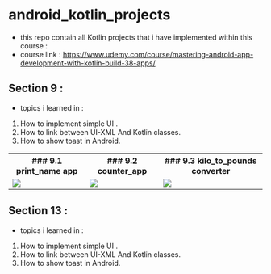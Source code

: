 # android_kotlin_projects
- this repo contain all Kotlin projects that i have implemented within this course :
- course link : https://www.udemy.com/course/mastering-android-app-development-with-kotlin-build-38-apps/

## Section 9 :
- topics i learned in :
1. How to implement simple UI .
2. How to link between UI-XML And Kotlin classes.
3. How to show toast in Android.

<table>
  <tr>
    <th>### 9.1 print_name app</th>
    <th>### 9.2 counter_app</th>
    <th>### 9.3 kilo_to_pounds converter</th>
  </tr>
  <tr>
    <td>
<img src="https://media.giphy.com/media/B1AKsvmJgKNlEqPnGf/giphy.gif" />
    </td>
    <td>
    <img src="https://media.giphy.com/media/SIjCGj9wdSfZ2TydVg/giphy.gif" />  
    </td>
    <td>
    <img src="https://media.giphy.com/media/v1.Y2lkPTc5MGI3NjExeGg5ZXNocTY3eXY2eTg5eXp1b3Z2eWxlcHR4dTJqM3VqdW9pdTdmciZlcD12MV9pbnRlcm5hbF9naWZfYnlfaWQmY3Q9Zw/qsla1uQT9tyc1KaQnP/giphy.gif" />  
    </td>
  </tr>
</table>

## Section 13 :
- topics i learned in :
1. How to implement simple UI .
2. How to link between UI-XML And Kotlin classes.
3. How to show toast in Android.







